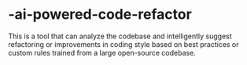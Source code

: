 # -ai-powered-code-refactor
This is a tool that can analyze the codebase and intelligently suggest refactoring or improvements in coding style based on best practices or custom rules trained from a large open-source codebase.
